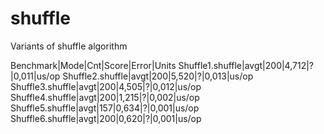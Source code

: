 # shuffle
Variants of shuffle algorithm


Benchmark|Mode|Cnt|Score|Error|Units
Shuffle1.shuffle|avgt|200|4,712|?|0,011|us/op
Shuffle2.shuffle|avgt|200|5,520|?|0,013|us/op
Shuffle3.shuffle|avgt|200|4,505|?|0,012|us/op
Shuffle4.shuffle|avgt|200|1,215|?|0,002|us/op
Shuffle5.shuffle|avgt|157|0,634|?|0,001|us/op
Shuffle6.shuffle|avgt|200|0,620|?|0,001|us/op
